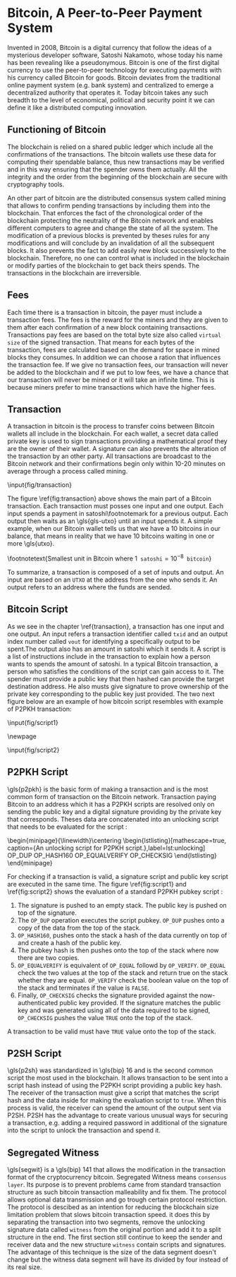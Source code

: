 # Bitcoin, A Peer-to-Peer Payment System

Invented in 2008, Bitcoin is a digital currency that follow the ideas of a mysterious  developer software, Satoshi Nakamoto,  whose today his name has been revealing like a pseudonymous. Bitcoin is one of the first digital currency to use the peer-to-peer technology for executing payments with his currency called Bitcoin for goods. Bitcoin deviates from the traditional online payment system (e.g. bank system) and centralized to emerge a decentralized authority that operates it. Today bitcoin takes any such breadth to the level of economical, political and security point it we can define it like a distributed computing innovation.

## Functioning of Bitcoin

The blockchain is relied on a shared public ledger which include all the confirmations of the transactions. The bitcoin wallets use these data for computing their spendable balance, thus new transactions may be verified and in this way ensuring that the spender owns them actually. All the integrity and the order from the beginning of the blockchain are secure with cryptography tools.

An other part of bitcoin are the distributed consensus system called mining that allows to confirm pending transactions by including them into the blockchain. That enforces the fact of the chronological order of the blockchain protecting the neutrality of the Bitcoin network and enables different computers to agree and  change the state of all the system. The modification of a previous blocks is prevented by theses rules for any modifications and  will conclude by an invalidation of all the subsequent blocks. It also prevents the fact to add easily new block successively to the blockchain. Therefore, no one can control what is included in the blockchain or modify parties of the blockchain to get back theirs spends. The transactions in the blockchain are irreversible.

## Fees

Each time there is a transaction in bitcoin, the payer must include a transaction fees. The fees is the reward for the miners and they are given to them after each confirmation of a new block containing transactions. Transactions pay fees are based on the total byte size also called `virtual size` of the signed transaction. That means for each bytes of the transaction, fees are calculated based on the demand for space in mined blocks they consumes. In addition we can choose a ration that influences the transaction fee. If we give no transaction fees, our transaction will never be added to the blockchain and if we put to low fees, we have a chance that our transaction will never be mined or it will take an infinite time. This is because miners prefer to mine transactions which have the higher fees.

## Transaction

A transaction in bitcoin is the process to transfer coins between Bitcoin wallets all include in the blockchain. For each wallet, a secret data called private key is used to sign transactions providing a mathematical proof they are the owner of their wallet. A signature can also prevents the alteration of the transaction by an other party. All transactions are broadcast to the Bitcoin network and their confirmations begin only within 10-20 minutes on average through a process called mining. 

\input{fig/transaction}

The figure \ref{fig:transaction} above shows the main part of a Bitcoin transaction. Each transaction must posses one input and one output. Each input spends a payment in satoshi\footnotemark for a previous output. Each output then waits as an \gls{gls-utxo} until an input spends it. A simple example, when our Bitcoin wallet tells us that we have a 10 bitcoins in our balance, that means in reality that we have 10 bitcoins waiting in one or more \gls{utxo}.

\footnotetext{Smallest unit in Bitcoin where $1 \texttt{ satoshi} = 10^{-8} \texttt{ bitcoin}$}

To summarize, a transaction is composed of a set of inputs and output. An input are based on an `UTXO` at the address from the one who sends it.  An output refers to an address where the funds are sended. 

## Bitcoin Script
As we see in the chapter \ref{transaction}, a transaction has one input and one output. An input refers a transaction identifier called `txid` and an output index number called `vout` for identifying a specifically output to be spent.The output also has an amount in satoshi which it sends it. A script is a list of instructions include in the transaction to explain how a person wants to spends the amount of satoshi. In a typical Bitcoin transaction, a person who satisfies the conditions of the script  can gain access to it. The spender must provide a public key that then hashed can provide the target destination address. He also musts give signature to prove ownership of the private key corresponding to the public key just provided. The two next figure below are an example of how bitcoin script resembles with example of P2PKH transaction:

\input{fig/script1}

\newpage

\input{fig/script2}

## P2PKH Script

\gls{p2pkh} is the basic form of making a transaction and is the most common form of transaction on the Bitcoin network. Transaction paying Bitcoin to an address which it has a P2PKH scripts are resolved only on sending the public key and a digital signature providing by the private key that corresponds. Theses data are concatenated into an unlocking script that needs to be evaluated for the script :

\begin{minipage}{\linewidth}\centering
\begin{lstlisting}[mathescape=true, caption={An unlocking script for P2PKH script.},label=lst:unlocking]  
    <Sig> <PubKey> OP_DUP 
    OP_HASH160 <PubkeyHash> OP_EQUALVERIFY OP_CHECKSIG
\end{lstlisting}
\end{minipage}


For checking if a transaction is valid, a signature script and public key script are executed in the same time. The figure \ref{fig:script1} and \ref{fig:script2} shows the evaluation of a standard P2PKH pubkey script : 

1. The signature is pushed to an empty stack. The public key is pushed on top of the signature.
2. The `OP_DUP` operation executes the script pubkey. `OP_DUP` pushes onto a copy of the data from the top of the stack.
3. `OP_HASH160`, pushes onto the stack a hash of the data currently on top of and create a hash of the public key.
4. The pubkey hash is then pushes onto the top of the stack where now there are two copies.
5. `OP_EQUALVERIFY` is equivalent of `OP_EQUAL` followd by `OP_VERIFY`. `OP_EQUAL` check the two values at the top of the stack and return true on the stack whether they are equal. `OP_VERIFY` check the boolean value on the top of the stack and terminates if the value is `FALSE`.
6. Finally, `OP_CHECKSIG` checks the signature  provided against the now-authenticated public key provided. If the signature matches the public key and was generated using all of the data required to be signed, `OP_CHECKSIG` pushes the value `TRUE` onto the top of the stack.

A transaction to be valid must have `TRUE` value onto the top of the stack.

## P2SH Script

\gls{p2sh} was standardized in \gls{bip} 16 and is the second common script the most used in the blockchain. It allows transaction to be sent into a script hash instead of using the P2PKH script providing a public key hash. The receiver of the transaction must give a script that matches the script hash and the data inside for making the evaluation script to `true`. When this process is valid, the receiver can spend the amount of the output sent via P2SH. P2SH has the advantage to create various unusual ways for securing a transaction, e.g. adding a required password in additional of the signature into the script to unlock the transaction and spend it.

## Segregated Witness

\gls{segwit} is a \gls{bip} 141 that allows the modification in the transaction format of the cryptocurrency bitcoin. Segregated Witness means `consensus layer`. Its purpose is to prevent problems came from standard transaction structure as such bitcoin transaction malleability and fix them. The protocol allows optional data transmission and go trough certain protocol restriction. The protocol is descibed as an intention for reducing the blockchain size limitation problem that slows bitcoin transaction speed. it does this by separating the transaction into two segments, remove the unlocking signature data called `witness` from the original portion and add it to a split structure in the end. The first section still continue to keep the sender and receiver data and the new structure `witness` contain scripts and signatures. The advantage of this technique is the size of the data segment doesn't change but the witness data segment will have its divided by four instead of its real size.

